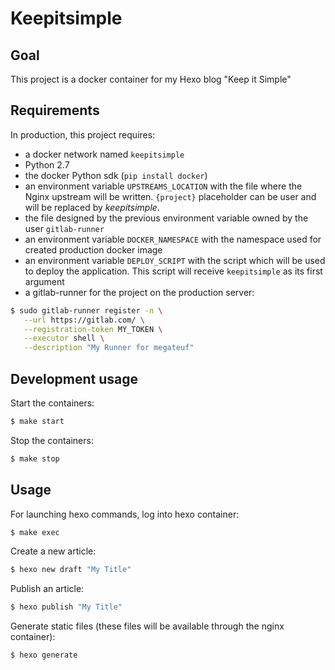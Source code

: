 # Keepitsimple

## Goal
This project is a docker container for my Hexo blog "Keep it Simple"

## Requirements
In production, this project requires:
- a docker network named `keepitsimple`
- Python 2.7
- the docker Python sdk (`pip install docker`)
- an environment variable `UPSTREAMS_LOCATION` with the file where the Nginx upstream will be written. `{project}` placeholder can be user and will be replaced by *keepitsimple*.
- the file designed by the previous environment variable owned by the user `gitlab-runner`
- an environment variable `DOCKER_NAMESPACE` with the namespace used for created production docker image 
- an environment variable `DEPLOY_SCRIPT` with the script which will be used to deploy the application. This script will receive `keepitsimple` as its first argument
- a gitlab-runner for the project on the production server:
```bash
$ sudo gitlab-runner register -n \
   --url https://gitlab.com/ \
   --registration-token MY_TOKEN \
   --executor shell \
   --description "My Runner for megateuf"
```

## Development usage
Start the containers:
```bash
$ make start
```
Stop the containers:
```bash
$ make stop
```

## Usage
For launching hexo commands, log into hexo container:
```bash
$ make exec
```

Create a new article:
```bash
$ hexo new draft "My Title"
```

Publish an article:
```bash
$ hexo publish "My Title"
```

Generate static files (these files will be available through the nginx container):
```bash
$ hexo generate
```